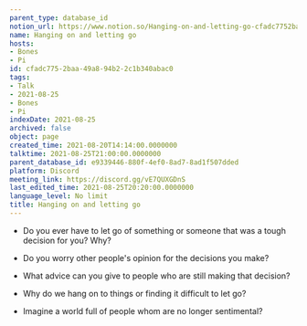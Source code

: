 ```yaml
---
parent_type: database_id
notion_url: https://www.notion.so/Hanging-on-and-letting-go-cfadc7752baa49a894b22c1b340abac0
name: Hanging on and letting go
hosts:
- Bones
- Pi
id: cfadc775-2baa-49a8-94b2-2c1b340abac0
tags:
- Talk
- 2021-08-25
- Bones
- Pi
indexDate: 2021-08-25
archived: false
object: page
created_time: 2021-08-20T14:14:00.0000000
talktime: 2021-08-25T21:00:00.0000000
parent_database_id: e9339446-880f-4ef0-8ad7-8ad1f507dded
platform: Discord
meeting_link: https://discord.gg/vE7QUXGDnS
last_edited_time: 2021-08-25T20:20:00.0000000
language_level: No limit
title: Hanging on and letting go
---
```


   - Do you ever have to let go of something or someone that was a tough decision for you? Why?



   - Do you worry other people's opinion for the decisions you make?
   - What advice can you give to people who are still making that decision?
   - Why do we hang on to things or finding it difficult to let go?
   - Imagine a world full of people whom are no longer sentimental?









